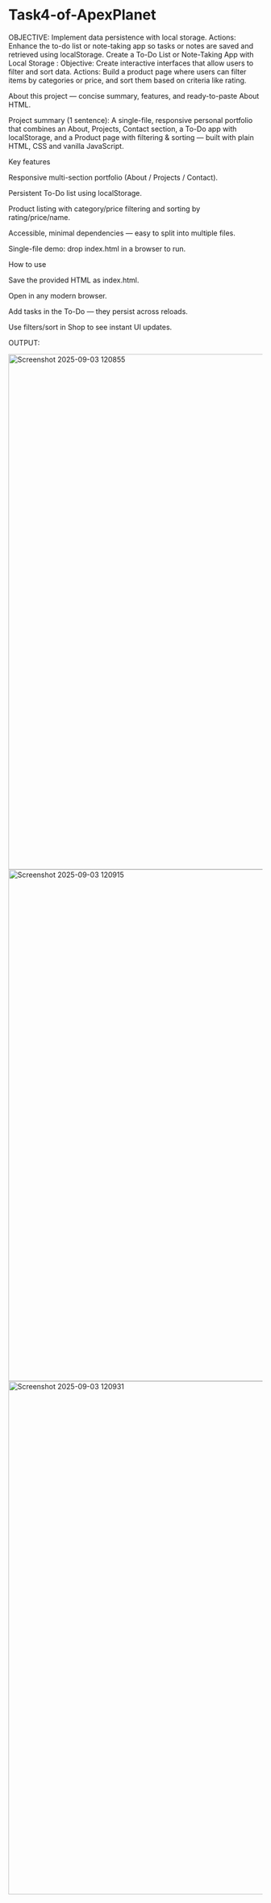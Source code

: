 # Task4-of-ApexPlanet

OBJECTIVE: Implement data persistence with local storage. Actions: Enhance the to-do list or note-taking app so tasks or notes are saved and retrieved using localStorage. Create a To-Do List or Note-Taking App with Local Storage : Objective: Create interactive interfaces that allow users to filter and sort data. Actions: Build a product page where users can filter items by categories or price, and sort them based on criteria like rating. 

About this project — concise summary, features, and ready-to-paste About HTML.

Project summary (1 sentence):
A single-file, responsive personal portfolio that combines an About, Projects, Contact section, a To-Do app with localStorage, and a Product page with filtering & sorting — built with plain HTML, CSS and vanilla JavaScript.

Key features

Responsive multi-section portfolio (About / Projects / Contact).

Persistent To-Do list using localStorage.

Product listing with category/price filtering and sorting by rating/price/name.

Accessible, minimal dependencies — easy to split into multiple files.

Single-file demo: drop index.html in a browser to run.

How to use

Save the provided HTML as index.html.

Open in any modern browser.

Add tasks in the To-Do — they persist across reloads.

Use filters/sort in Shop to see instant UI updates.

OUTPUT:

<img width="1919" height="1019" alt="Screenshot 2025-09-03 120855" src="https://github.com/user-attachments/assets/f8211f33-0e3e-4ee9-9fe1-d253712d1805" />

<img width="1895" height="1012" alt="Screenshot 2025-09-03 120915" src="https://github.com/user-attachments/assets/148b45c5-da2e-4cd1-9e81-152aad258920" />

<img width="1901" height="1015" alt="Screenshot 2025-09-03 120931" src="https://github.com/user-attachments/assets/37ab45f2-c9fa-49f7-a230-0b618b6834d6" />


